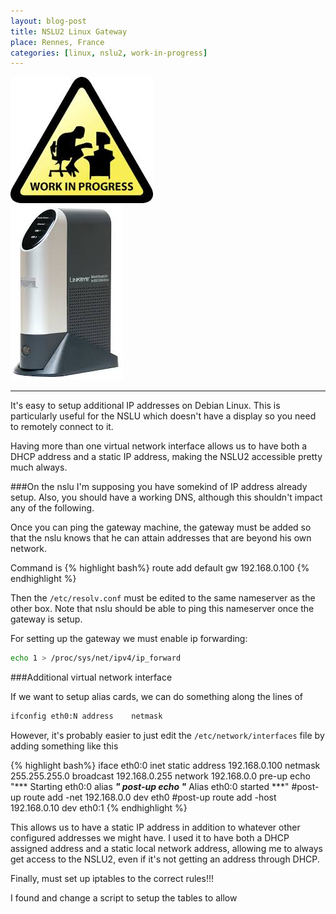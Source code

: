 ```yaml
---
layout: blog-post
title: NSLU2 Linux Gateway
place: Rennes, France
categories: [linux, nslu2, work-in-progress]
---
```


<div class="container">
    <div class="row">
        <div class="col-md-4">
			<img src="/img/wip3.jpg" alt="Work in progress"/>
		</div>
        <div class="col-md-7">
			<img src="/img/nslu2.jpg" alt="NSLU2.jpg"/>
        </div>
    </div>
</div>

<hr>

It's easy to setup additional IP addresses on Debian Linux. This is particularly useful for the NSLU which doesn't have a display so you need to remotely connect to it.

Having more than one virtual network interface allows us to have both a DHCP address and a static IP address, making the NSLU2 accessible pretty much always.

<!--more-->

###On the nslu
I'm supposing you have somekind of IP address already setup. Also, you should have a working DNS, although this shouldn't impact any of the following.

Once you can ping the gateway machine, the gateway must be added so that the nslu knows that he can attain addresses that are beyond his own network.

Command is 
{% highlight bash%}
	route add default gw 192.168.0.100
{% endhighlight %}

Then the `/etc/resolv.conf` must be edited to the same nameserver as the other box. Note that nslu should be able to ping this nameserver once the gateway is setup.

For setting up the gateway we must enable ip forwarding:

```bash
echo 1 > /proc/sys/net/ipv4/ip_forward
```

###Additional virtual network interface

If we want to setup alias cards, we can do something along the lines of
```bash
ifconfig eth0:N address    netmask
```

However, it's probably easier to just edit the `/etc/network/interfaces` file by adding something like this

{% highlight bash%}
iface eth0:0 inet static
		address 192.168.0.100
		netmask 255.255.255.0
		broadcast 192.168.0.255
		network 192.168.0.0
		pre-up echo "*** Starting eth0:0 alias ***"
		post-up echo "*** Alias eth0:0 started ***"
		#post-up route add -net 192.168.0.0 dev eth0
		#post-up route add -host 192.168.0.10 dev eth0:1
{% endhighlight %}

This allows us to have a static IP address in addition to whatever other configured addresses we might have. I used it to have both a DHCP assigned address and a static local network address, allowing me to always get access to the NSLU2, even if it's not getting an address through DHCP.

Finally, must set up iptables to the correct rules!!!

I found and change a script to setup the tables to allow 

